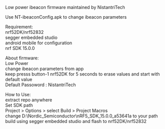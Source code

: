 
Low power ibeacon firmware maintained by NistantriTech

Use NT-ibeaconConfig.apk to change ibeacon parameters

Requirement:</br>
nrf52DK/nrf52832</br>
segger embedded studio</br>
android mobile for configuration</br>
nrf SDK 15.0.0</br>

About firmware:</br>
Low Power</br>
change ibeacon parameters from app</br>
keep presss button-1 nrf52DK for 5 seconds to erase values and start with default value</br>
Default Passoword : NistantriTech</br>

How to Use:</br>
extract repo anywhere</br>
Set SDK path</br>
	Project > Options > select Build > Project Macros</br>
	change D:\Nordic_Semiconductor\nRF5_SDK_15.0.0_a53641a to your path</br>
build using segger embedded studio and flash to nrf52DK/nrf52832</br>
